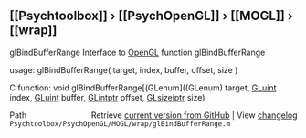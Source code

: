## [[Psychtoolbox]] &#8250; [[PsychOpenGL]] &#8250; [[MOGL]] &#8250; [[wrap]]

glBindBufferRange  Interface to [OpenGL](OpenGL) function glBindBufferRange  
  
usage:  glBindBufferRange( target, index, buffer, offset, size )  
  
C function:  void glBindBufferRange[(GLenum]((GLenum) target, [GLuint](GLuint) index, [GLuint](GLuint) buffer, [GLintptr](GLintptr) offset, [GLsizeiptr](GLsizeiptr) size)  




<div class="code_header" style="text-align:right;">
  <span style="float:left;">Path&nbsp;&nbsp;</span> <span class="counter">Retrieve <a href=
  "https://raw.github.com/Psychtoolbox-3/Psychtoolbox-3/beta/Psychtoolbox/PsychOpenGL/MOGL/wrap/glBindBufferRange.m">current version from GitHub</a> | View <a href=
  "https://github.com/Psychtoolbox-3/Psychtoolbox-3/commits/beta/Psychtoolbox/PsychOpenGL/MOGL/wrap/glBindBufferRange.m">changelog</a></span>
</div>
<div class="code">
  <code>Psychtoolbox/PsychOpenGL/MOGL/wrap/glBindBufferRange.m</code>
</div>

